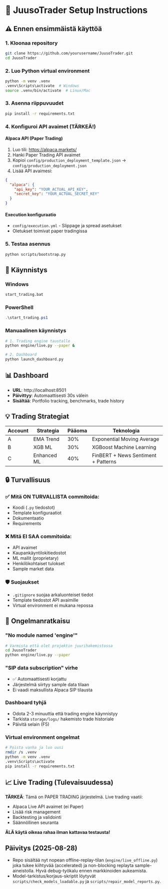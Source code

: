 # 🔧 JuusoTrader Setup Instructions

## ⚠️ Ennen ensimmäistä käyttöä

### 1. Kloonaa repository
```bash
git clone https://github.com/yourusername/JuusoTrader.git
cd JuusoTrader
```

### 2. Luo Python virtual environment
```bash
python -m venv .venv
.venv\Scripts\activate  # Windows
source .venv/bin/activate  # Linux/Mac
```

### 3. Asenna riippuvuudet
```bash
pip install -r requirements.txt
```

### 4. Konfiguroi API avaimet (TÄRKEÄ!)

#### Alpaca API (Paper Trading)
1. Luo tili: https://alpaca.markets/
2. Hanki Paper Trading API avaimet
3. Kopioi `config/production_deployment_template.json` → `config/production_deployment.json`
4. Lisää API avaimesi:
```json
{
  "alpaca": {
    "api_key": "YOUR_ACTUAL_API_KEY",
    "secret_key": "YOUR_ACTUAL_SECRET_KEY"
  }
}
```

#### Execution konfiguraatio
- `config/execution.yml` - Slippage ja spread asetukset
- Oletukset toimivat paper tradingissa

### 5. Testaa asennus
```bash
python scripts/bootstrap.py
```

## 🚀 Käynnistys

### Windows
```cmd
start_trading.bat
```

### PowerShell
```powershell
.\start_trading.ps1
```

### Manuaalinen käynnistys
```bash
# 1. Trading engine taustalle
python engine/live.py --paper &

# 2. Dashboard
python launch_dashboard.py
```

## 📊 Dashboard

- **URL**: http://localhost:8501
- **Päivittyy**: Automaattisesti 30s välein
- **Sisältää**: Portfolio tracking, benchmarks, trade history

## 💡 Trading Strategiat

| Account | Strategia | Pääoma | Teknologia |
|---------|-----------|--------|-------------|
| A | EMA Trend | 30% | Exponential Moving Average |
| B | XGB ML | 30% | XGBoost Machine Learning |
| C | Enhanced ML | 40% | FinBERT + News Sentiment + Patterns |

## 🔒 Turvallisuus

### ✅ Mitä ON TURVALLISTA commitoida:
- Koodi (`.py` tiedostot)
- Template konfiguraatiot
- Dokumentaatio
- Requirements

### ❌ Mitä EI SAA commitoida:
- API avaimet
- Kaupankäyntilokitiedostot
- ML mallit (proprietary)
- Henkilökohtaiset tulokset
- Sample market data

### 🛡️ Suojaukset
- `.gitignore` suojaa arkaluonteiset tiedot
- Template tiedostot API avaimille
- Virtual environment ei mukana repossa

## 🐛 Ongelmanratkaisu

### "No module named 'engine'"
```bash
# Varmista että olet projektin juurihakemistossa
cd JuusoTrader
python engine/live.py --paper
```

### "SIP data subscription" virhe
- ✅ Automaattisesti korjattu
- Järjestelmä siirtyy sample data tilaan
- Ei vaadi maksullista Alpaca SIP tilausta

### Dashboard tyhjä
- Odota 2-3 minuuttia että trading engine käynnistyy
- Tarkista `storage/logs/` hakemisto trade historiale
- Päivitä selain (F5)

### Virtual environment ongelmat
```bash
# Poista vanha ja luo uusi
rmdir /s .venv
python -m venv .venv
.venv\Scripts\activate
pip install -r requirements.txt
```

## 📈 Live Trading (Tulevaisuudessa)

**TÄRKEÄ**: Tämä on PAPER TRADING järjestelmä. Live trading vaatii:
- Alpaca Live API avaimet (ei Paper)
- Lisää risk management
- Backtesting ja validointi
- Säännöllinen seuranta

**ÄLÄ käytä oikeaa rahaa ilman kattavaa testausta!**

## Päivitys (2025-08-28)

- Repo sisältää nyt nopean offline-replay-tilan (`engine/live_offline.py`) joka tukee kiihtyvää (accelerated) ja non-blocking replayta sample-aineistolla. Hyvä debug-työkalu ennen markkinoiden aukeamista.
- Model-tarkistus/korjaus-skriptit löytyvät `scripts/check_models_loadable.py` ja `scripts/repair_model_reports.py`.
